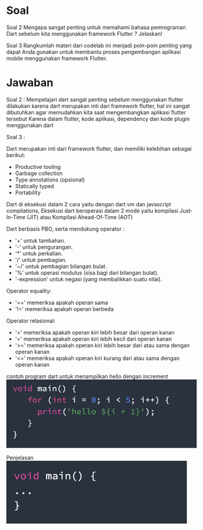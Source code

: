 # Soal

Soal 2
Mengapa sangat penting untuk memahami bahasa pemrograman Dart sebelum kita menggunakan framework Flutter ? Jelaskan!

Soal 3
Rangkumlah materi dari codelab ini menjadi poin-poin penting yang dapat Anda gunakan untuk membantu proses pengembangan aplikasi mobile menggunakan framework Flutter.

# Jawaban

Soal 2 : Mempelajari dart sangat penting sebelum menggunakan flutter dilakukan karena dart merupakan inti dari framework flutter, hal ini sangat dibutuhkan agar memudahkan kita saat mengembangkan aplikasi flutter tersebut
Karena dalam flutter, kode aplikasi, dependency dan kode plugin menggunakan dart

Soal 3 :

Dart merupakan inti dari framework flutter, dan memiliki kelebihan sebagai berikut:

- Productive tooling
- Garbage collection
- Type annotations (opsional)
- Statically typed
- Portability

Dart di eksekusi dalam 2 cara yaitu dengan dart vm dan javascript compilations, Eksekusi dart beroperasi dalam 2 mode yaitu kompilasi Just-In-Time (JIT) atau Kompilasi Ahead-Of-Time (AOT)

Dart berbasis PBO, serta mendukung operator :

- '+' untuk tambahan.
- '-' untuk pengurangan.
- '\*' untuk perkalian.
- '/' untuk pembagian.
- '~/' untuk pembagian bilangan bulat.
- '%' untuk operasi modulus (sisa bagi dari bilangan bulat).
- '-expression' untuk negasi (yang membalikkan suatu nilai).

Operator equality:

- '==' memeriksa apakah operan sama
- '!=' memeriksa apakah operan berbeda

Operator relasional:

- '>' memeriksa apakah operan kiri lebih besar dari operan kanan
- '<' memeriksa apakah operan kiri lebih kecil dari operan kanan
- '>=' memeriksa apakah operan kiri lebih besar dari atau sama dengan operan kanan
- '<=' memeriksa apakah operan kiri kurang dari atau sama dengan operan kanan

contoh program dart untuk menampilkan hello dengan increment
![alt text](image.png)

Penjelasan
![alt text](image-1.png)
